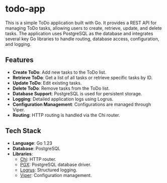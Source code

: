 # todo-app

This is a simple ToDo application built with Go. It provides a REST API for managing ToDo tasks, allowing users to create, retrieve, update, and delete tasks. The application uses PostgreSQL as the database and integrates several key Go libraries to handle routing, database access, configuration, and logging.

## Features

- **Create ToDo**: Add new tasks to the ToDo list.
- **Retrieve ToDo**: Get a list of all tasks or retrieve specific tasks by ID.
- **Update ToDo**: Edit existing tasks.
- **Delete ToDo**: Remove tasks from the ToDo list.
- **Database Support**: PostgreSQL is used for persistent storage.
- **Logging**: Detailed application logs using Logrus.
- **Configuration Management**: Configurations are managed through Viper.
- **Routing**: HTTP routing is handled via the Chi router.

## Tech Stack

- **Language**: Go 1.23
- **Database**: PostgreSQL
- **Libraries**:
  - [Chi](https://github.com/go-chi/chi): HTTP router.
  - [PGX](https://github.com/jackc/pgx): PostgreSQL database driver.
  - [Logrus](https://github.com/sirupsen/logrus): Structured logging.
  - [Viper](https://github.com/spf13/viper): Configuration management.